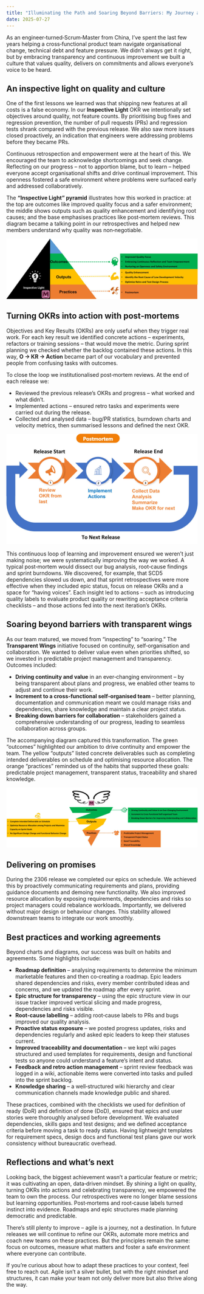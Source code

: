 ```yaml
---
title: "Illuminating the Path and Soaring Beyond Barriers: My Journey as a Scrum Master"
date: 2025-07-27
---
```


As an engineer‑turned‑Scrum‑Master from China, I’ve spent the last few years helping a cross‑functional product team navigate organisational change, technical debt and feature pressure. We didn’t always get it right, but by embracing transparency and continuous improvement we built a culture that values quality, delivers on commitments and allows everyone’s voice to be heard.

## An inspective light on quality and culture

One of the first lessons we learned was that shipping new features at all costs is a false economy. In our **Inspective Light** OKR we intentionally set objectives around quality, not feature counts. By prioritising bug fixes and regression prevention, the number of pull requests (PRs) and regression tests shrank compared with the previous release. We also saw more issues closed proactively, an indication that engineers were addressing problems before they became PRs.

Continuous retrospection and empowerment were at the heart of this. We encouraged the team to acknowledge shortcomings and seek change. Reflecting on our progress – not to apportion blame, but to learn – helped everyone accept organisational shifts and drive continual improvement. This openness fostered a safe environment where problems were surfaced early and addressed collaboratively.

The **“Inspective Light” pyramid** illustrates how this worked in practice: at the top are outcomes like improved quality focus and a safer environment; the middle shows outputs such as quality enhancement and identifying root causes; and the base emphasises practices like post‑mortem reviews. This diagram became a talking point in our retrospectives and helped new members understand why quality was non‑negotiable.

![Inspective Light Pyramid](../../scrum_images-000.png)

## Turning OKRs into action with post‑mortems

Objectives and Key Results (OKRs) are only useful when they trigger real work. For each key result we identified concrete actions – experiments, refactors or training sessions – that would move the metric. During sprint planning we checked whether the backlog contained these actions. In this way, **O → KR → Action** became part of our vocabulary and prevented people from confusing tasks with outcomes.

To close the loop we institutionalised post‑mortem reviews. At the end of each release we:

- Reviewed the previous release’s OKRs and progress – what worked and what didn’t.
- Implemented actions – ensured retro tasks and experiments were carried out during the release.
- Collected and analysed data – bug/PR statistics, burndown charts and velocity metrics, then summarised lessons and defined the next OKR.

![Post‑mortem Cycle](../../scrum_images-001.png)

This continuous loop of learning and improvement ensured we weren’t just making noise; we were systematically improving the way we worked. A typical post‑mortem would dissect our bug analysis, root‑cause findings and sprint burndowns. We discovered, for example, that SCD5 dependencies slowed us down, and that sprint retrospectives were more effective when they included epic status, focus on release OKRs and a space for “having voices”. Each insight led to actions – such as introducing quality labels to evaluate product quality or rewriting acceptance criteria checklists – and those actions fed into the next iteration’s OKRs.

## Soaring beyond barriers with transparent wings

As our team matured, we moved from “inspecting” to “soaring.” The **Transparent Wings** initiative focused on continuity, self‑organisation and collaboration. We wanted to deliver value even when priorities shifted, so we invested in predictable project management and transparency. Outcomes included:

- **Driving continuity and value** in an ever‑changing environment – by being transparent about plans and progress, we enabled other teams to adjust and continue their work.
- **Increment to a cross‑functional self‑organised team** – better planning, documentation and communication meant we could manage risks and dependencies, share knowledge and maintain a clear project status.
- **Breaking down barriers for collaboration** – stakeholders gained a comprehensive understanding of our progress, leading to seamless collaboration across groups.

The accompanying diagram captured this transformation. The green “outcomes” highlighted our ambition to drive continuity and empower the team. The yellow “outputs” listed concrete deliverables such as completing intended deliverables on schedule and optimising resource allocation. The orange “practices” reminded us of the habits that supported these goals: predictable project management, transparent status, traceability and shared knowledge.

![Transparent Wings Pyramid](../../scrum_images-002.png)

## Delivering on promises

During the 2306 release we completed our epics on schedule. We achieved this by proactively communicating requirements and plans, providing guidance documents and demoing new functionality. We also improved resource allocation by exposing requirements, dependencies and risks so project managers could rebalance workloads. Importantly, we delivered without major design or behaviour changes. This stability allowed downstream teams to integrate our work smoothly.

## Best practices and working agreements

Beyond charts and diagrams, our success was built on habits and agreements. Some highlights include:

- **Roadmap definition** – analysing requirements to determine the minimum marketable features and then co‑creating a roadmap. Epic leaders shared dependencies and risks, every member contributed ideas and concerns, and we updated the roadmap after every sprint.
- **Epic structure for transparency** – using the epic structure view in our issue tracker improved vertical slicing and made progress, dependencies and risks visible.
- **Root‑cause labelling** – adding root‑cause labels to PRs and bugs improved our quality analysis.
- **Proactive status exposure** – we posted progress updates, risks and dependencies regularly and asked epic leaders to keep their statuses current.
- **Improved traceability and documentation** – we kept wiki pages structured and used templates for requirements, design and functional tests so anyone could understand a feature’s intent and status.
- **Feedback and retro action management** – sprint review feedback was logged in a wiki, actionable items were converted into tasks and pulled into the sprint backlog.
- **Knowledge sharing** – a well‑structured wiki hierarchy and clear communication channels made knowledge public and shared.

These practices, combined with the checklists we used for definition of ready (DoR) and definition of done (DoD), ensured that epics and user stories were thoroughly analysed before development. We evaluated dependencies, skills gaps and test designs; and we defined acceptance criteria before moving a task to ready status. Having lightweight templates for requirement specs, design docs and functional test plans gave our work consistency without bureaucratic overhead.

## Reflections and what’s next

Looking back, the biggest achievement wasn’t a particular feature or metric; it was cultivating an open, data‑driven mindset. By shining a light on quality, turning OKRs into actions and celebrating transparency, we empowered the team to own the process. Our retrospectives were no longer blame sessions but learning opportunities. Post‑mortems and root‑cause labels turned instinct into evidence. Roadmaps and epic structures made planning democratic and predictable.

There’s still plenty to improve – agile is a journey, not a destination. In future releases we will continue to refine our OKRs, automate more metrics and coach new teams on these practices. But the principles remain the same: focus on outcomes, measure what matters and foster a safe environment where everyone can contribute.

If you’re curious about how to adapt these practices to your context, feel free to reach out. Agile isn’t a silver bullet, but with the right mindset and structures, it can make your team not only deliver more but also thrive along the way.
